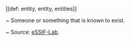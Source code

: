 [[def: entity, entity, entities]]

~ Someone or something that is known to exist.

~ Source: [eSSIF-Lab](https://essif-lab.github.io/framework/docs/essifLab-glossary).
